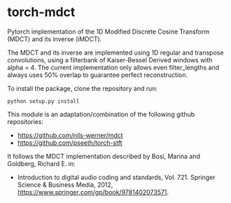 # torch-mdct
Pytorch implementation of the 1D Modified Discrete Cosine Transform (MDCT) and its inverse (iMDCT).

The MDCT and its inverse are implemented using 1D regular and transpose convolutions, using a filterbank of Kaiser-Bessel Derived windows with alpha = 4.
The current implementation only allows even filter_lengths and always uses 50% overlap to guarantee perfect reconstruction. 

To install the package, clone the repository and run:

  <code>python setup.py install</code>

This module is an adaptation/combination of the following github repositories:

- https://github.com/nils-werner/mdct
- https://github.com/pseeth/torch-stft

It follows the MDCT implementation described by Bosi, Marina and Goldberg, Richard E. in:
- Introduction to digital audio coding and standards, Vol. 721. Springer Science & Business Media, 2012, https://www.springer.com/gp/book/9781402073571.
